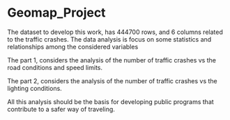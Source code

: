 # Geomap_Project

The dataset to develop this work, has 444700 rows, and 6 columns related to the traffic crashes.
The data analysis is focus on some statistics and relationships among the considered variables

The part 1, considers the analysis of the number of traffic crashes vs the road conditions
and speed limits.

The part 2, considers the analysis of the number of traffic crashes vs the lighting conditions.

All this analysis should be the basis for developing public programs that contribute to a safer way of traveling.
